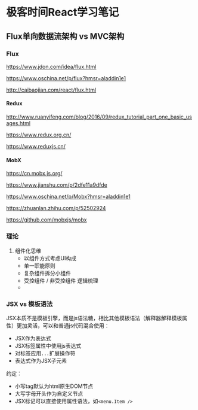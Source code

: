 # 极客时间React学习笔记

## Flux单向数据流架构 vs MVC架构

### Flux

https://www.jdon.com/idea/flux.html

https://www.oschina.net/p/flux?hmsr=aladdin1e1

http://caibaojian.com/react/flux.html

#### Redux

http://www.ruanyifeng.com/blog/2016/09/redux_tutorial_part_one_basic_usages.html

https://www.redux.org.cn/

https://www.reduxjs.cn/

#### MobX

https://cn.mobx.js.org/

https://www.jianshu.com/p/2dfe11a9dfde

https://www.oschina.net/p/Mobx?hmsr=aladdin1e1

https://zhuanlan.zhihu.com/p/52502924

https://github.com/mobxjs/mobx

### 理论

1. 组件化思维
    - 以组件方式考虑UI构成
    - 单一职能原则
    - 复杂组件拆分小组件
    - 受控组件 / 非受控组件 逻辑梳理
    - 


### JSX vs 模板语法

JSX本质不是模板引擎，而是js语法糖，相比其他模板语法（解释器解释模板属性）更加灵活，可以和普通js代码混合使用：

- JSX作为表达式
- JSX标签属性中使用js表达式
- 对标签应用`...`扩展操作符
- 表达式作为JSX子元素

约定：

- 小写tag默认为html原生DOM节点
- 大写字母开头作为自定义节点
- JSX标记可以直接使用属性语法，如`<menu.Item />`
